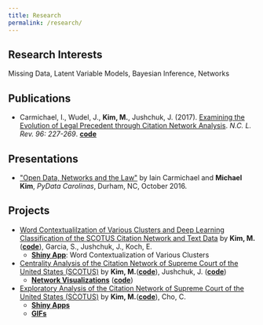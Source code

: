 ```yaml
---
title: Research
permalink: /research/
---
```

## Research Interests
Missing Data, Latent Variable Models, Bayesian Inference, Networks

## Publications
- Carmichael, I., Wudel, J., **Kim, M.**, Jushchuk, J. (2017). [Examining the Evolution of Legal Precedent through Citation Network Analysis](https://scholarship.law.unc.edu/cgi/viewcontent.cgi?referer=&httpsredir=1&article=5717&context=nclr). *N.C. L. Rev. 96: 227-269*. [**code**](https://github.com/idc9/law-net)

## Presentations
- ["Open Data, Networks and the Law"](https://www.youtube.com/watch?v=AP7_godzwVI) by Iain Carmichael and **Michael Kim**, *PyData Carolinas*, Durham, NC, October 2016.

## Projects
- [Word Contextualilzation of Various Clusters and Deep Learning Classification of the SCOTUS Citation Network and Text Data](https://michaelkkim.github.io/pdf/stor496/report_sp17.pdf) by **Kim, M.** ([**code**](https://github.com/idc9/law-net/tree/michael2)), Garcia, S., Jushchuk, J., Koch, E.
  - [**Shiny App**](https://scottgarcia.shinyapps.io/Scotus_Clustering/): Word Contextualization of Various Clusters
- [Centrality Analysis of the Citation Network of Supreme Court of the United States (SCOTUS)](https://michaelkkim.github.io/pdf/stor496/report_fa16.pdf) by **Kim, M.**([**code**](https://github.com/brschneidE3/LegalNetworks/tree/michael2)), Jushchuk, J. ([**code**](https://github.com/idc9/law-net/tree/jamesjushchuk/explore/James))
  - [**Network Visualizations**](https://github.com/brschneidE3/LegalNetworks/blob/michael2/python_code/SCOTUS_visuals.ipynb) ([**code**](https://github.com/brschneidE3/LegalNetworks/blob/michael2/python_code/viz_functions.py))
- [Exploratory Analysis of the Citation Network of Supreme Court of the United States (SCOTUS)](https://michaelkkim.github.io/pdf/stor496/report_sp16.pdf) by **Kim, M.**([**code**](https://github.com/UNCscotus/scotus)), Cho, C.
  - [**Shiny Apps**](https://michaelkkim.github.io/research/shiny_apps)
  - [**GIFs**](https://michaelkkim.github.io/research/gifs)
